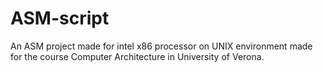 # ASM-script
An ASM project made for intel x86 processor on UNIX environment made for the course Computer Architecture in University of Verona.
